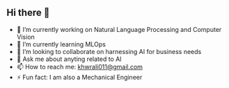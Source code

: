 ## Hi there 👋
- 🔭 I’m currently working on Natural Language Processing and Computer Vision
- 🌱 I’m currently learning MLOps
- 👯 I’m looking to collaborate on harnessing AI for business needs
- 💬 Ask me about anyting related to AI
- 📫 How to reach me: khwrali011@gmail.com
- ⚡ Fun fact: I am also a Mechanical Engineer
